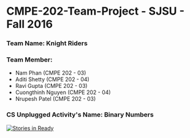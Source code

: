 # CMPE-202-Team-Project - SJSU - Fall 2016

### Team Name: **Knight Riders**

### Team Member:
* Nam Phan (CMPE 202 - 03)
* Aditi Shetty (CMPE 202 - 04)
* Ravi Gupta (CMPE 202 - 03)
* Cuongthinh Nguyen (CMPE 202 - 04)
* Nrupesh Patel (CMPE 202 - 03)

### CS Unplugged Activity's Name: Binary Numbers

[![Stories in Ready](https://badge.waffle.io/Nrupesh29/CMPE-202-Team-Project.svg?label=ready&title=Ready)](http://waffle.io/Nrupesh29/CMPE-202-Team-Project)

